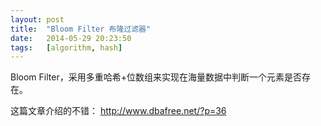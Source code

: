 ```yaml
---
layout: post
title:  "Bloom Filter 布隆过滤器"
date:   2014-05-29 20:23:50
tags:   [algorithm, hash]
---
```


Bloom Filter，采用多重哈希+位数组来实现在海量数据中判断一个元素是否存在。

这篇文章介绍的不错： <http://www.dbafree.net/?p=36>
